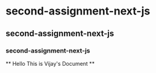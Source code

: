 # second-assignment-next-js

## second-assignment-next-js

### second-assignment-next-js


** Hello This is Vijay's Document **
